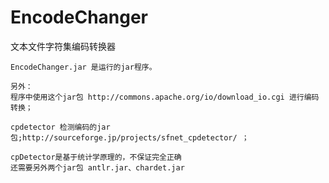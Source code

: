 EncodeChanger
=============

文本文件字符集编码转换器

	EncodeChanger.jar 是运行的jar程序。
	
	另外：
	程序中使用这个jar包 http://commons.apache.org/io/download_io.cgi 进行编码转换；
	
	cpdetector 检测编码的jar包;http://sourceforge.jp/projects/sfnet_cpdetector/ ；
	
	cpDetector是基于统计学原理的，不保证完全正确
	还需要另外两个jar包 antlr.jar、chardet.jar
	
	
	
